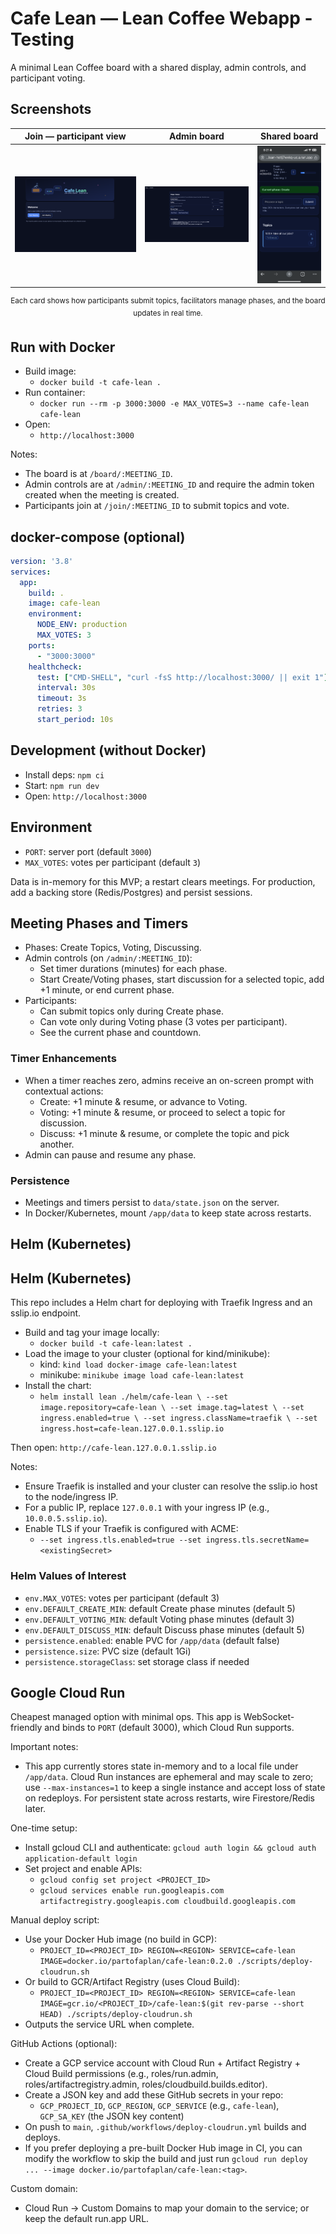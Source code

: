 # Cafe Lean — Lean Coffee Webapp - Testing

A minimal Lean Coffee board with a shared display, admin controls, and participant voting.

## Screenshots

<div align="center">

| Join — participant view | Admin board | Shared board |
| --- | --- | --- |
| ![Participant join view](demo/Screenshot_2025-09-15_at_7.58.00_PM.png) | ![Admin controls](demo/Screenshot_2025-09-15_at_7.58.34_PM.png) | ![Shared board](demo/IMG_4912.PNG) |

<sup>Each card shows how participants submit topics, facilitators manage phases, and the board updates in real time.</sup>

</div>

## Run with Docker

- Build image:
  - `docker build -t cafe-lean .`
- Run container:
  - `docker run --rm -p 3000:3000 -e MAX_VOTES=3 --name cafe-lean cafe-lean`
- Open:
  - `http://localhost:3000`

Notes:
- The board is at `/board/:MEETING_ID`.
- Admin controls are at `/admin/:MEETING_ID` and require the admin token created when the meeting is created.
- Participants join at `/join/:MEETING_ID` to submit topics and vote.

## docker-compose (optional)

```yaml
version: '3.8'
services:
  app:
    build: .
    image: cafe-lean
    environment:
      NODE_ENV: production
      MAX_VOTES: 3
    ports:
      - "3000:3000"
    healthcheck:
      test: ["CMD-SHELL", "curl -fsS http://localhost:3000/ || exit 1"]
      interval: 30s
      timeout: 3s
      retries: 3
      start_period: 10s
```

## Development (without Docker)

- Install deps: `npm ci`
- Start: `npm run dev`
- Open: `http://localhost:3000`

## Environment

- `PORT`: server port (default `3000`)
- `MAX_VOTES`: votes per participant (default `3`)

Data is in-memory for this MVP; a restart clears meetings. For production, add a backing store (Redis/Postgres) and persist sessions.

## Meeting Phases and Timers

- Phases: Create Topics, Voting, Discussing.
- Admin controls (on `/admin/:MEETING_ID`):
  - Set timer durations (minutes) for each phase.
  - Start Create/Voting phases, start discussion for a selected topic, add +1 minute, or end current phase.
- Participants:
  - Can submit topics only during Create phase.
  - Can vote only during Voting phase (3 votes per participant).
  - See the current phase and countdown.

### Timer Enhancements
- When a timer reaches zero, admins receive an on-screen prompt with contextual actions:
  - Create: +1 minute & resume, or advance to Voting.
  - Voting: +1 minute & resume, or proceed to select a topic for discussion.
  - Discuss: +1 minute & resume, or complete the topic and pick another.
- Admin can pause and resume any phase.

### Persistence
- Meetings and timers persist to `data/state.json` on the server.
- In Docker/Kubernetes, mount `/app/data` to keep state across restarts.

## Helm (Kubernetes)

## Helm (Kubernetes)

This repo includes a Helm chart for deploying with Traefik Ingress and an sslip.io endpoint.

- Build and tag your image locally:
  - `docker build -t cafe-lean:latest .`
- Load the image to your cluster (optional for kind/minikube):
  - kind: `kind load docker-image cafe-lean:latest`
  - minikube: `minikube image load cafe-lean:latest`
- Install the chart:
  - `helm install lean ./helm/cafe-lean \
      --set image.repository=cafe-lean \
      --set image.tag=latest \
      --set ingress.enabled=true \
      --set ingress.className=traefik \
      --set ingress.host=cafe-lean.127.0.0.1.sslip.io`

Then open: `http://cafe-lean.127.0.0.1.sslip.io`

Notes:
- Ensure Traefik is installed and your cluster can resolve the sslip.io host to the node/ingress IP.
- For a public IP, replace `127.0.0.1` with your ingress IP (e.g., `10.0.0.5.sslip.io`).
- Enable TLS if your Traefik is configured with ACME:
  - `--set ingress.tls.enabled=true --set ingress.tls.secretName=<existingSecret>`

### Helm Values of Interest
- `env.MAX_VOTES`: votes per participant (default 3)
- `env.DEFAULT_CREATE_MIN`: default Create phase minutes (default 5)
- `env.DEFAULT_VOTING_MIN`: default Voting phase minutes (default 3)
- `env.DEFAULT_DISCUSS_MIN`: default Discuss phase minutes (default 5)
- `persistence.enabled`: enable PVC for `/app/data` (default false)
- `persistence.size`: PVC size (default 1Gi)
- `persistence.storageClass`: set storage class if needed

## Google Cloud Run

Cheapest managed option with minimal ops. This app is WebSocket-friendly and binds to `PORT` (default 3000), which Cloud Run supports.

Important notes:
- This app currently stores state in-memory and to a local file under `/app/data`. Cloud Run instances are ephemeral and may scale to zero; use `--max-instances=1` to keep a single instance and accept loss of state on redeploys. For persistent state across restarts, wire Firestore/Redis later.

One-time setup:
- Install gcloud CLI and authenticate: `gcloud auth login && gcloud auth application-default login`
- Set project and enable APIs:
  - `gcloud config set project <PROJECT_ID>`
  - `gcloud services enable run.googleapis.com artifactregistry.googleapis.com cloudbuild.googleapis.com`

Manual deploy script:
- Use your Docker Hub image (no build in GCP):
  - `PROJECT_ID=<PROJECT_ID> REGION=<REGION> SERVICE=cafe-lean IMAGE=docker.io/partofaplan/cafe-lean:0.2.0 ./scripts/deploy-cloudrun.sh`
- Or build to GCR/Artifact Registry (uses Cloud Build):
  - `PROJECT_ID=<PROJECT_ID> REGION=<REGION> SERVICE=cafe-lean IMAGE=gcr.io/<PROJECT_ID>/cafe-lean:$(git rev-parse --short HEAD) ./scripts/deploy-cloudrun.sh`
- Outputs the service URL when complete.

GitHub Actions (optional):
- Create a GCP service account with Cloud Run + Artifact Registry + Cloud Build permissions (e.g., roles/run.admin, roles/artifactregistry.admin, roles/cloudbuild.builds.editor).
- Create a JSON key and add these GitHub secrets in your repo:
  - `GCP_PROJECT_ID`, `GCP_REGION`, `GCP_SERVICE` (e.g., `cafe-lean`), `GCP_SA_KEY` (the JSON key content)
- On push to `main`, `.github/workflows/deploy-cloudrun.yml` builds and deploys.
 - If you prefer deploying a pre-built Docker Hub image in CI, you can modify the workflow to skip the build and just run `gcloud run deploy ... --image docker.io/partofaplan/cafe-lean:<tag>`.

Custom domain:
- Cloud Run → Custom Domains to map your domain to the service; or keep the default run.app URL.
